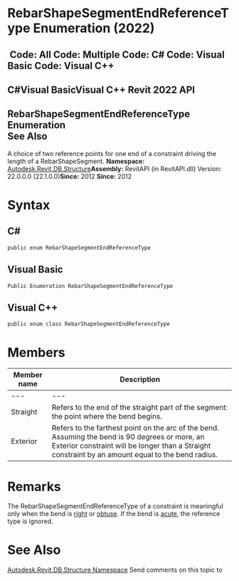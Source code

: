 # RebarShapeSegmentEndReferenceType Enumeration (2022)

﻿
 Code: All Code: Multiple Code: C# Code: Visual Basic Code: Visual C++   
---  
C#Visual BasicVisual C++
Revit 2022 API  
---  
RebarShapeSegmentEndReferenceType Enumeration  
See Also  
---  
A choice of two reference points for one end of a constraint driving the length of a RebarShapeSegment. 
**Namespace:** [Autodesk.Revit.DB.Structure](d586b341-f687-9d90-e96d-255806b7d4fc.md "Autodesk.Revit.DB.Structure Namespace")**Assembly:** RevitAPI (in RevitAPI.dll) Version: 22.0.0.0 (22.1.0.0)**Since:** 2012 **Since:** 2012 
# Syntax
C#  
---  
```text
public enum RebarShapeSegmentEndReferenceType
```
  
Visual Basic  
---  
```text
Public Enumeration RebarShapeSegmentEndReferenceType
```
  
Visual C++  
---  
```text
public enum class RebarShapeSegmentEndReferenceType
```
  
# Members
| Member name | Description |
| --- | --- |
| --- | --- |
| Straight | Refers to the end of the straight part of the segment: the point where the bend begins. |
| Exterior | Refers to the farthest point on the arc of the bend. Assuming the bend is 90 degrees or more, an Exterior constraint will be longer than a Straight constraint by an amount equal to the bend radius. |

# Remarks
The RebarShapeSegmentEndReferenceType of a constraint is meaningful only when the bend is [right](176a9649-853e-f173-c108-d6722fcd5b61.md "RebarShapeBendAngle Enumeration") or [obtuse](176a9649-853e-f173-c108-d6722fcd5b61.md "RebarShapeBendAngle Enumeration"). If the bend is [acute](176a9649-853e-f173-c108-d6722fcd5b61.md "RebarShapeBendAngle Enumeration"), the reference type is ignored. 
# See Also
[Autodesk.Revit.DB.Structure Namespace](d586b341-f687-9d90-e96d-255806b7d4fc.md "Autodesk.Revit.DB.Structure Namespace")
Send comments on this topic to 